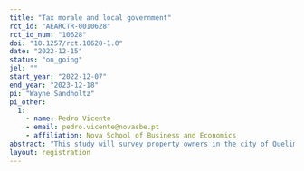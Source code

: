 ```yaml
---
title: "Tax morale and local government"
rct_id: "AEARCTR-0010628"
rct_id_num: "10628"
doi: "10.1257/rct.10628-1.0"
date: "2022-12-15"
status: "on_going"
jel: ""
start_year: "2022-12-07"
end_year: "2023-12-18"
pi: "Wayne Sandholtz"
pi_other:
  1:
    - name: Pedro Vicente
    - email: pedro.vicente@novasbe.pt
    - affiliation: Nova School of Business and Economics
abstract: "This study will survey property owners in the city of Quelimane, Mozambique. It will vary the information provided to survey respondents in a 2x2 matrix. 25% will hear a message about public good provision in the city in recent years; 25% will hear a message about how municipal tax receipts increase the fiscal and political autonomy of the municipality; 25% will hear both messages; and 25% will hear neither. Respondents will then be given the opportunity to participate in a public goods game mimicking tax payment, to send a text message requesting information and/or a visit from tax collectors, to vote in a simulated ballot box, and to provide survey measures of tax morale, civic and political attitudes."
layout: registration
---
```



